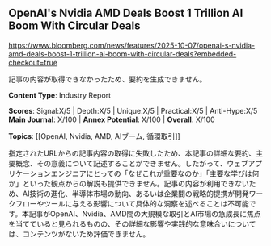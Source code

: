 ## OpenAI's Nvidia AMD Deals Boost 1 Trillion AI Boom With Circular Deals

https://www.bloomberg.com/news/features/2025-10-07/openai-s-nvidia-amd-deals-boost-1-trillion-ai-boom-with-circular-deals?embedded-checkout=true

記事の内容が取得できなかったため、要約を生成できません。

**Content Type**: Industry Report

**Scores**: Signal:X/5 | Depth:X/5 | Unique:X/5 | Practical:X/5 | Anti-Hype:X/5
**Main Journal**: X/100 | **Annex Potential**: X/100 | **Overall**: X/100

**Topics**: [[OpenAI, Nvidia, AMD, AIブーム, 循環取引]]

指定されたURLからの記事内容の取得に失敗したため、本記事の詳細な要約、主要概念、その意義について記述することができません。したがって、ウェブアプリケーションエンジニアにとっての「なぜこれが重要なのか」「主要な学びは何か」といった観点からの解説も提供できません。記事の内容が利用できないため、AI技術の進化、半導体市場の動向、あるいは企業間の戦略的提携が開発ワークフローやツールに与える影響について具体的な洞察を述べることは不可能です。本記事がOpenAI、Nvidia、AMD間の大規模な取引とAI市場の急成長に焦点を当てていると見られるものの、その詳細な影響や実践的な意味合いについては、コンテンツがないため評価できません。